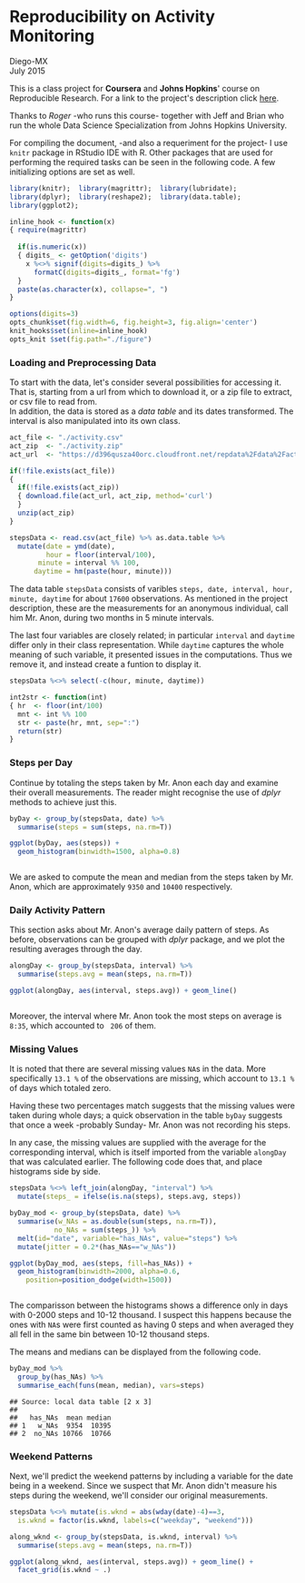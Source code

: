 # Reproducibility on Activity Monitoring
Diego-MX  
July 2015  

This is a class project for **Coursera** and **Johns Hopkins**' course on Reproducible Research.  For a link to the project's description click [here][1].  

Thanks to *Roger* -who runs this course- together with Jeff and Brian who run the whole Data Science Specialization from Johns Hopkins University. 

For compiling the document, -and also a requeriment for the project- I use `knitr` package in RStudio IDE with R.  Other packages that are used for performing the required tasks can be seen in the following code. 
A few initializing options are set as well. 


```r
library(knitr);  library(magrittr);  library(lubridate);
library(dplyr);  library(reshape2);  library(data.table);
library(ggplot2);  

inline_hook <- function(x)
{ require(magrittr)
  
  if(is.numeric(x)) 
  { digits_ <- getOption('digits')
    x %<>% signif(digits=digits_) %>% 
      formatC(digits=digits_, format='fg')
  } 
  paste(as.character(x), collapse=", ")
}

options(digits=3)
opts_chunk$set(fig.width=6, fig.height=3, fig.align='center')
knit_hooks$set(inline=inline_hook)
opts_knit $set(fig.path="./figure")
```

[1]: https://github.com/rdpeng/RepData_PeerAssessment1/blob/master/README.md "Project Description"


### Loading and Preprocessing Data

To start with the data, let's consider several possibilities for accessing it.  That is, starting from a url from which to download it, or a zip file to extract, or csv file to read from.  
In addition, the data is stored as a _data table_ and its dates transformed.  The interval is also manipulated into its own class. 


```r
act_file <- "./activity.csv"
act_zip  <- "./activity.zip"
act_url  <- "https://d396qusza40orc.cloudfront.net/repdata%2Fdata%2Factivity.zip"

if(!file.exists(act_file))
{ 
  if(!file.exists(act_zip))
  { download.file(act_url, act_zip, method='curl')
  } 
  unzip(act_zip)
}

stepsData <- read.csv(act_file) %>% as.data.table %>% 
  mutate(date = ymd(date),
         hour = floor(interval/100),
       minute = interval %% 100,
      daytime = hm(paste(hour, minute)))
```
 
The data table `stepsData` consists of varibles `steps, date, interval, hour, minute, daytime` for about `17600` observations.  As mentioned in the project description, these are the measurements for an anonymous individual, call him Mr. Anon, during two months in 5 minute intervals.  

The last four variables are closely related;  in particular `interval` and `daytime` differ only in their class representation.  While `daytime` captures the whole meaning of such variable, it presented issues in the computations.  Thus we remove it, and instead create a funtion to display it. 


```r
stepsData %<>% select(-c(hour, minute, daytime))

int2str <- function(int)
{ hr  <- floor(int/100)
  mnt <- int %% 100
  str <- paste(hr, mnt, sep=":")
  return(str)
}
```

### Steps per Day

Continue by totaling the steps taken by Mr. Anon each day and examine their overall measurements.  The reader might recognise the use of _dplyr_ methods to achieve just this. 

```r
byDay <- group_by(stepsData, date) %>% 
  summarise(steps = sum(steps, na.rm=T))

ggplot(byDay, aes(steps)) + 
  geom_histogram(binwidth=1500, alpha=0.8)
```

<img src="PA1_Monitoring_files/figure-html/stepsMean-1.png" title="" alt="" style="display: block; margin: auto;" />

We are asked to compute the mean and median from the steps taken by Mr. Anon, which are approximately `9350` and `10400` respectively.


### Daily Activity Pattern

This section asks about Mr. Anon's average daily pattern of steps.  As before, observations can be grouped with _dplyr_ package, and we plot the resulting averages through the day.  


```r
alongDay <- group_by(stepsData, interval) %>% 
  summarise(steps.avg = mean(steps, na.rm=T))

ggplot(alongDay, aes(interval, steps.avg)) + geom_line() 
```

<img src="PA1_Monitoring_files/figure-html/average-1.png" title="" alt="" style="display: block; margin: auto;" />

Moreover, the interval where Mr. Anon took the most steps on average is `8:35`, which accounted to ` 206` of them.


### Missing Values

It is noted that there are several missing values `NA`s in the data.  More specifically `13.1 %` of the observations are missing, which account to `13.1 %` of days which totaled zero.  

Having these two percentages match suggests that the missing values were taken during whole days; a quick observation in the table `byDay` suggests that once a week -probably Sunday- Mr. Anon was not recording his steps.  

In any case, the missing values are supplied with the average for the corresponding interval, which is itself imported from the variable `alongDay` that was calculated earlier.  The following code does that, and place histograms side by side. 


```r
stepsData %<>% left_join(alongDay, "interval") %>% 
  mutate(steps_ = ifelse(is.na(steps), steps.avg, steps))

byDay_mod <- group_by(stepsData, date) %>% 
  summarise(w_NAs = as.double(sum(steps, na.rm=T)), 
           no_NAs = sum(steps_)) %>% 
  melt(id="date", variable="has_NAs", value="steps") %>% 
  mutate(jitter = 0.2*(has_NAs=="w_NAs"))

ggplot(byDay_mod, aes(steps, fill=has_NAs)) + 
  geom_histogram(binwidth=2000, alpha=0.6, 
    position=position_dodge(width=1500))
```

<img src="PA1_Monitoring_files/figure-html/fill_NAs-1.png" title="" alt="" style="display: block; margin: auto;" />
  
The comparisson between the histograms shows a difference only in days with 0-2000 steps and 10-12 thousand.  I suspect this happens because the ones with `NA`s were first counted as having 0 steps and when averaged they all fell in the same bin between 10-12 thousand steps. 

The means and medians can be displayed from the following code. 

```r
byDay_mod %>% 
  group_by(has_NAs) %>% 
  summarise_each(funs(mean, median), vars=steps)
```

```
## Source: local data table [2 x 3]
## 
##   has_NAs  mean median
## 1   w_NAs  9354  10395
## 2  no_NAs 10766  10766
```


### Weekend Patterns

Next, we'll predict the weekend patterns by including a variable for the date being in a weekend.  Since we suspect that Mr. Anon didn't measure his steps during the weekend, we'll consider our original measurements.  


```r
stepsData %<>% mutate(is.wknd = abs(wday(date)-4)==3, 
  is.wknd = factor(is.wknd, labels=c("weekday", "weekend")))

along_wknd <- group_by(stepsData, is.wknd, interval) %>% 
  summarise(steps.avg = mean(steps, na.rm=T)) 

ggplot(along_wknd, aes(interval, steps.avg)) + geom_line() +
  facet_grid(is.wknd ~ .)
```

<img src="PA1_Monitoring_files/figure-html/weekend-1.png" title="" alt="" style="display: block; margin: auto;" />





